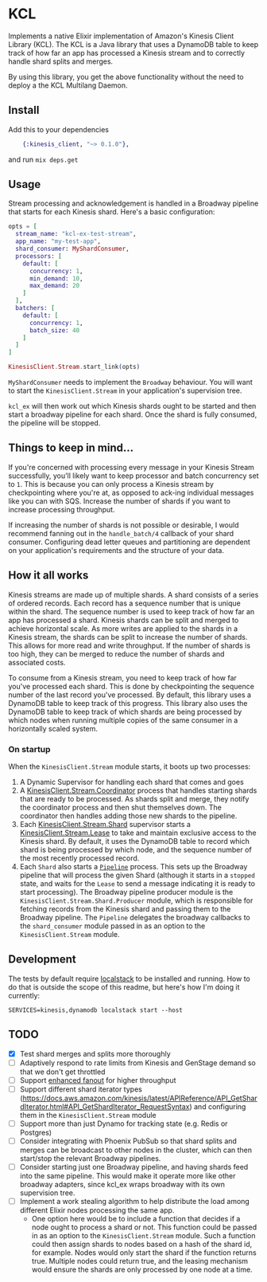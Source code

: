 # KCL

Implements a native Elixir implementation of Amazon's Kinesis Client Library
(KCL). The KCL is a Java library that uses a DynamoDB table to keep track of
how far an app has processed a Kinesis stream and to correctly handle shard
splits and merges.

By using this library, you get the above functionality without the need to
deploy a the KCL Multilang Daemon.

## Install

Add this to your dependencies

```elixir
    {:kinesis_client, "~> 0.1.0"},
```

and run `mix deps.get`

## Usage

Stream processing and acknowledgement is handled in a Broadway pipeline that starts
for each Kinesis shard. Here's a basic configuration:

```elixir
opts = [
  stream_name: "kcl-ex-test-stream",
  app_name: "my-test-app",
  shard_consumer: MyShardConsumer,
  processors: [
    default: [
      concurrency: 1,
      min_demand: 10,
      max_demand: 20
    ]
  ],
  batchers: [
    default: [
      concurrency: 1,
      batch_size: 40
    ]
  ]
]

KinesisClient.Stream.start_link(opts)
```

`MyShardConsumer` needs to implement the `Broadway` behaviour. You will want to
start the `KinesisClient.Stream` in your application's supervision tree.

`kcl_ex` will then work out which Kinesis shards ought to be started and then start
a broadway pipeline for each shard. Once the shard is fully consumed, the pipeline
will be stopped.

## Things to keep in mind...

If you're concerned with processing every message in your Kinesis Stream
successfully, you'll likely want to keep processor and batch concurrency set to `1`.
This is because you can only process a Kinesis stream by checkpointing where
you're at, as opposed to ack-ing individual messages like you can with SQS.
Increase the number of shards if you want to increase processing throughput.

If increasing the number of shards is not possible or desirable, I would
recommend fanning out in the `handle_batch/4` callback of your shard consumer.
Configuring dead letter queues and partitioning are dependent on your
application's requirements and the structure of your data.

## How it all works

Kinesis streams are made up of multiple shards. A shard consists of a series of
ordered records. Each record has a sequence number that is unique within the
shard. The sequence number is used to keep track of how far an app has processed
a shard. Kinesis shards can be split and merged to achieve horizontal scale. As
more writes are applied to the shards in a Kinesis stream, the shards can be
split to increase the number of shards. This allows for more read and write
throughput. If the number of shards is too high, they can be merged to reduce
the number of shards and associated costs.

To consume from a Kinesis stream, you need to keep track of how far you've
processed each shard. This is done by checkpointing the sequence number of the
last record you've processed. By default, this library uses a DynamoDB table to keep track of
this progress. This library also uses the DynamoDB table to keep track of which shards are
being processed by which nodes when running multiple copies of the same consumer
in a horizontally scaled system.

### On startup

When the `KinesisClient.Stream` module starts, it boots up two processes:

1. A Dynamic Supervisor for handling each shard that comes and goes
2. A [KinesisClient.Stream.Coordinator](lib/kinesis_client/stream/coordinator.ex) process that
   handles starting shards that are ready to be processed. As shards split and merge, they notify the coordinator process and then shut themselves down. The coordinator then handles adding those new shards to the pipeline.
3. Each [KinesisClient.Stream.Shard](lib/kinesis_client/stream/shard.ex) supervisor starts a [KinesisClient.Stream.Lease](lib/kinesis_client/stream/shard/lease.ex) to take and maintain exclusive access to the Kinesis shard. By default, it uses the DynamoDB table to record which shard is being processed by which node, and the sequence number of the most recently processed record.
4. Each `Shard` also starts a [`Pipeline`](lib/kinesis_client/stream/shard/pipeline.ex) process. This sets up the Broadway pipeline that will process the given Shard (although it starts in a `stopped` state, and waits for the `Lease` to send a message indicating it is ready to start processing). The Broadway pipeline producer module is the `KinesisClient.Stream.Shard.Producer` module, which is responsible for fetching records from the Kinesis shard and passing them to the Broadway pipeline. The `Pipeline` delegates the broadway callbacks to the `shard_consumer` module passed in as an option to the `KinesisClient.Stream` module.

## Development

The tests by default require [localstack](https://github.com/localstack/localstack) to be installed and
running. How to do that is outside the scope of this readme, but here's how I'm
doing it currently:

```shell
SERVICES=kinesis,dynamodb localstack start --host
```

## TODO

- [x] Test shard merges and splits more thoroughly
- [ ] Adaptively respond to rate limits from Kinesis and GenStage demand so that we don't get throttled
- [ ] Support [enhanced fanout](https://docs.aws.amazon.com/streams/latest/dev/enhanced-consumers.html) for higher throughput
- [ ] Support different shard iterator types (https://docs.aws.amazon.com/kinesis/latest/APIReference/API_GetShardIterator.html#API_GetShardIterator_RequestSyntax) and configuring them in the `KinesisClient.Stream` module
- [ ] Support more than just Dynamo for tracking state (e.g. Redis or Postgres)
- [ ] Consider integrating with Phoenix PubSub so that shard splits and merges can be broadcast to other nodes in the cluster, which can then start/stop the relevant Broadway pipelines.
- [ ] Consider starting just one Broadway pipeline, and having shards feed into the same pipeline. This would make it operate more like other broadway adapters, since kcl_ex wraps broadway with its own supervision tree.
- [ ] Implement a work stealing algorithm to help distribute the load among different Elixir nodes processing the same app.
  - One option here would be to include a function that decides if a node ought to process a shard or not. This function could be passed in as an option to the `KinesisClient.Stream` module. Such a function could then assign shards to nodes based on a hash of the shard id, for example. Nodes
    would only start the shard if the function returns true. Multiple nodes could return true, and the
    leasing mechanism would ensure the shards are only processed by one node at a time.
